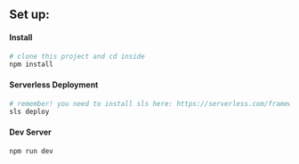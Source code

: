 
## Set up:


#### Install
```bash
# clone this project and cd inside
npm install
```
#### Serverless Deployment
```bash
# remember! you need to install sls here: https://serverless.com/framework/docs/providers/aws/guide/installation/
sls deploy
```

#### Dev Server
```bash
npm run dev
```

